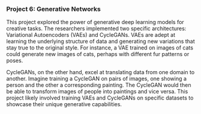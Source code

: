 ### **Project 6: Generative Networks**

This project explored the power of generative deep learning models for creative tasks. The researchers implemented two specific architectures: Variational Autoencoders (VAEs) and CycleGANs. VAEs are adept at learning the underlying structure of data and generating new variations that stay true to the original style. For instance, a VAE trained on images of cats could generate new images of cats, perhaps with different fur patterns or poses.

CycleGANs, on the other hand, excel at translating data from one domain to another. Imagine training a CycleGAN on pairs of images, one showing a person and the other a corresponding painting. The CycleGAN would then be able to transform images of people into paintings and vice versa. This project likely involved training VAEs and CycleGANs on specific datasets to showcase their unique generative capabilities.

